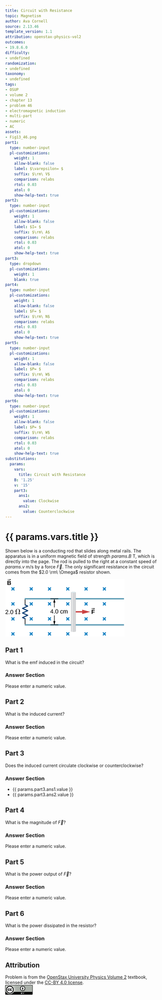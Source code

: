 ```yaml
---
title: Circuit with Resistance
topic: Magnetism
author: Ava Cornell
source: 2.13.46
template_version: 1.1
attribution: openstax-physics-vol2
outcomes:
- 19.8.6.0
difficulty:
- undefined
randomization:
- undefined
taxonomy:
- undefined
tags:
- OSUP
- volume 2
- chapter 13
- problem 46
- electromagnetic induction
- multi-part
- numeric
- AC
assets:
- Fig13_46.png
part1:
  type: number-input
  pl-customizations:
    weight: 1
    allow-blank: false
    label: $\varepsilon= $
    suffix: $\rm\ V$
    comparison: relabs
    rtol: 0.03
    atol: 0
    show-help-text: true
part2:
  type: number-input
  pl-customizations:
    weight: 1
    allow-blank: false
    label: $I= $
    suffix: $\rm\ A$
    comparison: relabs
    rtol: 0.03
    atol: 0
    show-help-text: true
part3:
  type: dropdown
  pl-customizations:
    weight: 1
    blank: true
part4:
  type: number-input
  pl-customizations:
    weight: 1
    allow-blank: false
    label: $F= $
    suffix: $\rm\ N$
    comparison: relabs
    rtol: 0.03
    atol: 0
    show-help-text: true
part5:
  type: number-input
  pl-customizations:
    weight: 1
    allow-blank: false
    label: $P= $
    suffix: $\rm\ W$
    comparison: relabs
    rtol: 0.03
    atol: 0
    show-help-text: true
part6:
  type: number-input
  pl-customizations:
    weight: 1
    allow-blank: false
    label: $P= $
    suffix: $\rm\ W$
    comparison: relabs
    rtol: 0.03
    atol: 0
    show-help-text: true
substitutions:
  params:
    vars:
      title: Circuit with Resistance
    B: '1.25'
    v: '15'
    part3:
      ans1:
        value: Clockwise
      ans2:
        value: Counterclockwise
---
```

# {{ params.vars.title }}
Shown below is a conducting rod that slides along metal rails. The apparatus is in a uniform magnetic field of strength ${{params.B }} \textrm{ T}$, which is directly into the page. The rod is pulled to the right at a constant speed of ${{params.v }} \textrm{ m/s}$ by a force $\overrightarrow{F}$. The only significant resistance in the circuit comes from the $2.0 \rm\ \Omega$ resistor shown.

<img src="Fig13_46.png">

## Part 1

What is the emf induced in the circuit?

### Answer Section

Please enter a numeric value.

## Part 2

What is the induced current?

### Answer Section

Please enter a numeric value.

## Part 3

Does the induced current circulate clockwise or counterclockwise?

### Answer Section

- {{ params.part3.ans1.value }}
- {{ params.part3.ans2.value }}

## Part 4

What is the magnitude of $\overrightarrow{F}$?

### Answer Section

Please enter a numeric value.

## Part 5

What is the power output of $\overrightarrow{F}$?

### Answer Section

Please enter a numeric value.

## Part 6

What is the power dissipated in the resistor?

### Answer Section

Please enter a numeric value.

## Attribution

Problem is from the [OpenStax University Physics Volume 2](https://openstax.org/details/books/university-physics-volume-2) textbook, licensed under the [CC-BY 4.0 license](https://creativecommons.org/licenses/by/4.0/).<br>![Image representing the Creative Commons 4.0 BY license.](https://raw.githubusercontent.com/firasm/bits/master/by.png)